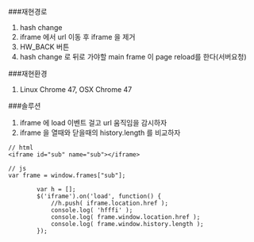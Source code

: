 
###재현경로

1. hash change
2. iframe 에서 url 이동 후 iframe 을 제거
3. HW_BACK 버튼
4. hash change 로 뒤로 가야할 main frame 이 page reload를 한다(서버요청)

###재현환경
1. Linux Chrome 47, OSX Chrome 47

###솔루션
1. iframe 에 load 이벤트 걸고 url 움직임을 감시하자
2. iframe 을 열때와 닫을때의 history.length 를 비교하자

```
// html
<iframe id="sub" name="sub"></iframe>

// js
var frame = window.frames["sub"];

		var h = [];
		$('iframe').on('load', function() {
			//h.push( iframe.location.href );
			console.log( 'hfffi' );
			console.log( frame.window.location.href );
			console.log( frame.window.history.length );
		});
```
